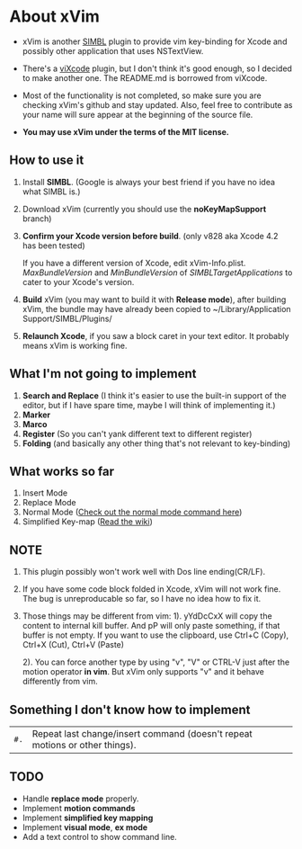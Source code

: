 # About xVim

* xVim is another [SIMBL](http://www.culater.net/software/SIMBL/SIMBL.php) plugin to provide vim key-binding for Xcode and possibly other application that uses NSTextView.

* There's a [viXcode](https://github.com/robertkrimen/viXcode) plugin, but I don't think it's good enough, so I decided to make another one. The README.md is borrowed from viXcode.

* Most of the functionality is not completed, so make sure you are checking xVim's github and stay updated. Also, feel free to contribute as your name will sure appear at the beginning of the source file.

* __You may use xVim under the terms of the MIT license.__

## How to use it

1. Install __SIMBL__. (Google is always your best friend if you have no idea what SIMBL is.)

2. Download xVim (currently you should use the __noKeyMapSupport__ branch)

3. __Confirm your Xcode version before build__. (only v828 aka Xcode 4.2 has been tested) <p>If you have a different version of Xcode, edit xVim-Info.plist. *MaxBundleVersion* and *MinBundleVersion* of *SIMBLTargetApplications* to cater to your Xcode's version.

4. __Build__ xVim (you may want to build it with __Release  mode__), after building xVim, the bundle may have already been copied to ~/Library/Application Support/SIMBL/Plugins/

5. __Relaunch Xcode__, if you saw a block caret in your text editor. It probably means xVim is working fine.

## What I'm not going to implement
1. __Search and Replace__ (I think it's easier to use the built-in support of the editor, but if I have spare time, maybe I will think of implementing it.)
1. __Marker__
1. __Marco__
1. __Register__ (So you can't yank different text to different register)
1. __Folding__ (and basically any other thing that's not relevant to key-binding)

## What works so far
1. Insert Mode
2. Replace Mode
3. Normal Mode ([Check out the normal mode command here](https://github.com/WarWithinMe/xVim/wiki/Normal-Mode-Command))
4. Simplified Key-map ([Read the wiki](https://github.com/WarWithinMe/xVim/wiki/Simplified-Key-map))

## NOTE
1. This plugin possibly won't work well with Dos line ending(CR/LF).

2. If you have some code block folded in Xcode, xVim will not work fine.
   The bug is unreproducable so far, so I have no idea how to fix it.
   
3. Those things may be different from vim:
   1). yYdDcCxX will copy the content to internal kill buffer. And pP will only paste something, if that buffer is not empty.
       If you want to use the clipboard, use Ctrl+C (Copy), Ctrl+X (Cut), Ctrl+V (Paste)
       
   2). You can force another type by using "v", "V" or CTRL-V just after the motion operator __in vim__. But xVim only supports "v" and it behave differently from vim.

## Something I don't know how to implement
<table>
<tbody>
<tr>
	<td align="center"><code>#.</code></td>
	<td align="left">Repeat last change/insert command (doesn't repeat motions or other things).</td>
</tr>
</tbody>
</table>

## TODO
* Handle __replace mode__ properly.
* Implement __motion commands__
* Implement __simplified key mapping__
* Implement __visual mode__, __ex mode__
* Add a text control to show command line.
